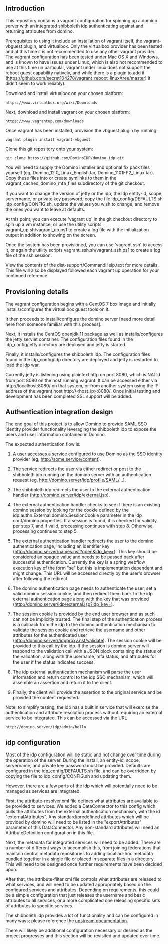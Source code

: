 Introduction
------------

This repository contains a vagrant configuration for spinning up a domino
server with an integrated shibboleth idp authenticating against and
returning attributes from domino.

Prerequisites to using it include an installation of vagrant itself, the
vagrant-vbguest plugin, and virtualbox. Only the virtualbox provider
has been tested and at this time it is not recommended to use any other
vagrant provider. The vagrant configuration has been tested under Mac OS X
and Windows, and is known to have issues under Linux, which is also not
recommended to use at this time (in particular, vagrant under linux
does not support the reboot guest capability natively, and while there
is a plugin to add it
(https://github.com/secret104278/vagrant_reboot_linux/tree/master) it
didn't seem to work reliably).

Download and install virtualbox on your chosen platform:

	https://www.virtualbox.org/wiki/Downloads


Next, download and install vagrant on your chosen platform:

	https://www.vagrantup.com/downloads


Once vagrant has been installed, provision the vbguest plugin by running:

	vagrant plugin install vagrant-vbguest


Clone this git repository onto your system:

	git clone https://github.com/DominoIDP/domino_idp.git


You will need to supply the Domino installer and optional fix pack files
yourself (eg, Domino_12.0_Linux_English.tar, Domino_1101FP2_Linux.tar).
Copy these files into or create symlinks to them in the
vagrant_cached_domino_mfa_files subdirectory of the git checkout.

If you want to change the version of jetty or the idp, the idp entity-id,
scope, servername, or private key password, copy the file
idp_config/DEFAULTS.sh idp_config/CONFIG.sh, update the values you wish to
change, and remove the ones you want to leave at defaults.

At this point, you can execute 'vagrant up' in the git checkout directory
to spin up a vm instance, or use the utility scripts
vagrant_up.sh/vagrant_up.ps1 to create a log file with the initialization
output in addition to showing on the screen.

Once the system has been provisioned, you can use 'vagrant ssh' to access
it, or again the utility scripts vagrant_ssh.sh/vagrant_ssh.ps1 to create
a log file of the ssh session.

View the contents of the dist-support/CommandHelp.text for more details.
This file will also be displayed followed each vagrant up operation for
your continued reference.


Provisioning details
--------------------

The vagrant configuration begins with a CentOS 7 box image and initially
installs/configures the virtual box guest tools on it.

It then proceeds to install/configure the domino server [need more detail here
from someone familiar with this process].

Next, it installs the CentOS openjdk 11 package as well as installs/configures
the jetty servlet container. The configuration files found in the
idp_config/jetty directory are deployed and jetty is started.

Finally, it installs/configures the shibboleth idp. The configuration files
found in the idp_config/idp directory are deployed and jetty is restarted to
load the idp war. 

Currently jetty is listening using plaintext http on port 8080, which is NAT'd
from port 8080 on the host running vagrant. It can be accessed either via
http://localhost:8080/ on that system, or from another system using the IP
address of the vagrant host http://<host_ip>:8080/. Once initial testing and
development has been completed SSL support will be added.


Authentication integration design
---------------------------------

The end goal of this project is to allow Domino to provide SAML SSO identity
provider functionality leveraging the shibboleth idp to expose the users and
user information contained in Domino.

The expected authentication flow is:

1) A user accesses a service configured to use Domino as the SSO identity
   provider (eg, http://some.service/content).

2) The service redirects the user via either redirect or post to the shibboleth
   idp running on the domino server with an authentication request (eg,
   http://domino.server/idp/profile/SAML/...).

3) The shibboleth idp redirects the user to the external authentication handler
   (http://domino.server/idp/external.jsp).

4) The external authentication handler checks to see if there is an existing
   domino session by looking for the cookie defined by the
   idp.authn.External.domino.SessionCookie parameter in the
   idp conf/domino.properties. If a session is found, it is checked for
   validity per step 7, and if valid, processing continues with step 8.
   Otherwise, processing continues to step 5.

5) The external authentication handler redirects the user to the domino
   authentication page, including an identifier key
   (http://domino.server/names.nsf?open&idp_key=<key>). This key should be
   considered an opaque value and needs to be passed back after successful
   authentication. Currently the key is a spring webflow execution key of the
   form "s<integer>e<integer>" but this is implementation dependent and might
   change. This URL will be accessed directly by the user's browser after
   following the redirect.

6) The domino authentication page needs to authenticate the user, set a valid
   domino session cookie, and then redirect them back to the idp external
   authentication page along with the key that was provided
   (http://domino.server/idp/external.jsp?idp_key=<key>).

7) The session cookie is provided by the end user browser and as such can not
   be implicitly trusted. The final step of the authentication process is a
   callback from the idp to the  domino authentication mechanism to validate
   the session cookie and retrieve the username and other attributes for the
   authenticated user (http://domino.server//idpproxy.nsf/validate). The
   session cookie will be provided to this call by the idp. If the session is
   domino server will respond to the validation call with a JSON block
   containing the status of the validation, along with the username, mfa
   status, and attributes for the user if the status indicates success.

8) The idp external authentication mechanism will parse the user information and
   return control to the idp SSO mechanism, which will assemble an assertion and
   return it to the client.

9) Finally, the client will provide the assertion to the original service and be
   provided the content requested.


Note: to simplify testing, the idp has a built in service that will exercise
the authentication and attribute resolution process without requiring an
external service to be integrated. This can be accessed via the URL

	http://domino.server/idp/admin/hello


idp configuration
-----------------

Most of the idp configuration will be static and not change over time during
the operation of the server. During the install, an entity-id, scope,
servername, and private key password must be provided. Defaults are configured
in the idp_config/DEFAULTS.sh file, and can be overridden by copying the file
to idp_config/CONFIG.sh and updating them.

However, there are a few parts of the idp which will potentially need to be
managed as services are integrated.

First, the attribute-resolver.xml file defines what attributes are available to
be provided to services. We added a DataConnector to this config which pulls
the attributes from the external authentication mechanism, with the id
"externalAttributes". Any standard/predefined attributes which will be provided
by domino will need to be listed in the "exportAttributes" parameter of this
DataConnector. Any non-standard attributes will need an AttributeDefinition
configuration in this file.

Next, the metadata for integrated services will need to be added. There are a
number of different ways to accomplish this, from joining federations that
maintain central metadata repositories to adding local ad-hoc metadata bundled
together in a single file or placed in separate files in a directory. This will
need to be designed once further requirements have been decided upon.

After that, the attribute-filter.xml file controls what attributes are released
to what services, and will need to be updated appropriately based on the
configured services and attributes. Depending on requirements, this could be a
simple configuration that just releases the username and basic attributes to
all services, or a more complicated one releasing specific sets of attributes
to specific services.

The shibboleth idp provides a lot of functionality and can be configured in
many ways; please reference the [upstream documentation](https://shibboleth.atlassian.net/wiki/spaces/IDP4/overview).

There will likely be additional configuration necessary or desired as the
project progresses and this section will be revisited and updated over time.
